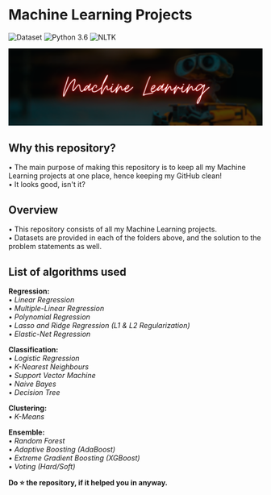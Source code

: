 # Machine Learning Projects
![Dataset](https://img.shields.io/badge/Dataset-Kaggle-blue.svg) ![Python 3.6](https://img.shields.io/badge/Python-3.6-brightgreen.svg) ![NLTK](https://img.shields.io/badge/Library-sklearn-orange.svg)

![ML](readme-resources/machine-learning.png)

## Why this repository?
• The main purpose of making this repository is to keep all my Machine Learning projects at one place, hence keeping my GitHub clean!<br/>
• It looks good, isn't it?

## Overview
• This repository consists of all my Machine Learning projects.<br/>
• Datasets are provided in each of the folders above, and the solution to the problem statements as well.

## List of algorithms used
**Regression:**<br/>
• _Linear Regression_<br/>
• _Multiple-Linear Regression_<br/>
• _Polynomial Regression_<br/>
• _Lasso and Ridge Regression (L1 & L2 Regularization)_<br/>
• _Elastic-Net Regression_

**Classification:**<br/>
• _Logistic Regression_<br/>
• _K-Nearest Neighbours_<br/>
• _Support Vector Machine_<br/>
• _Naive Bayes_<br/>
• _Decision Tree_<br/>
 
**Clustering:**<br/>
• _K-Means_<br/>
  
**Ensemble:**<br/>
• _Random Forest_<br/>
• _Adaptive Boosting (AdaBoost)_<br/>
• _Extreme Gradient Boosting (XGBoost)_<br/>
• _Voting (Hard/Soft)_<br/>

**Do ⭐ the repository, if it helped you in anyway.**

